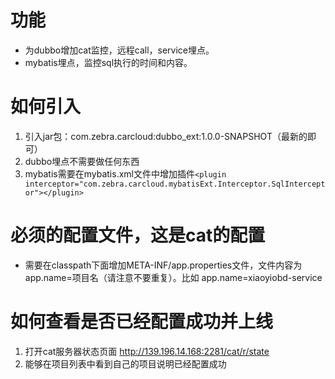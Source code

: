 # 功能
* 为dubbo增加cat监控，远程call，service埋点。
* mybatis埋点，监控sql执行的时间和内容。

# 如何引入
1. 引入jar包：com.zebra.carcloud:dubbo_ext:1.0.0-SNAPSHOT（最新的即可）
2. dubbo埋点不需要做任何东西
3. mybatis需要在mybatis.xml文件中增加插件`<plugin interceptor="com.zebra.carcloud.mybatisExt.Interceptor.SqlInterceptor"></plugin>`

# 必须的配置文件，这是cat的配置
* 需要在classpath下面增加META-INF/app.properties文件，文件内容为app.name=项目名（请注意不要重复）。比如 app.name=xiaoyiobd-service

# 如何查看是否已经配置成功并上线
1. 打开cat服务器状态页面 http://139.196.14.168:2281/cat/r/state
2. 能够在项目列表中看到自己的项目说明已经配置成功